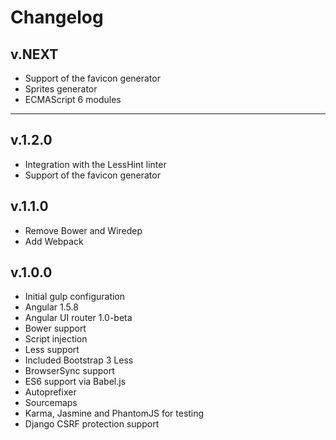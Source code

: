# Changelog

## v.NEXT
- Support of the favicon generator
- Sprites generator
- ECMAScript 6 modules

---

## v.1.2.0
- Integration with the LessHint linter
- Support of the favicon generator

## v.1.1.0
- Remove Bower and Wiredep
- Add Webpack

## v.1.0.0
- Initial gulp configuration
- Angular 1.5.8
- Angular UI router 1.0-beta
- Bower support
- Script injection
- Less support
- Included Bootstrap 3 Less
- BrowserSync support
- ES6 support via Babel.js
- Autoprefixer
- Sourcemaps
- Karma, Jasmine and PhantomJS for testing
- Django CSRF protection support
